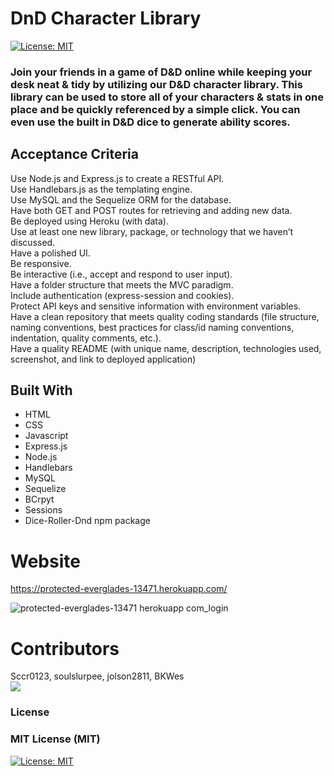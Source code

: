 # DnD Character Library

[![License: MIT](https://img.shields.io/badge/License-MIT-blue.svg)](https://opensource.org/licenses/MIT)

### Join your friends in a game of D&D online while keeping your desk neat & tidy by utilizing our D&D character library. This library can be used to store all of your characters & stats in one place and be quickly referenced by a simple click. You can even use the built in D&D dice to generate ability scores.

## Acceptance Criteria

Use Node.js and Express.js to create a RESTful API.  
Use Handlebars.js as the templating engine.  
Use MySQL and the Sequelize ORM for the database.  
Have both GET and POST routes for retrieving and adding new data.  
Be deployed using Heroku (with data).  
Use at least one new library, package, or technology that we haven’t discussed.  
Have a polished UI.  
Be responsive.  
Be interactive (i.e., accept and respond to user input).  
Have a folder structure that meets the MVC paradigm.  
Include authentication (express-session and cookies).  
Protect API keys and sensitive information with environment variables.  
Have a clean repository that meets quality coding standards (file structure, naming conventions, best practices for class/id naming conventions, indentation, quality comments, etc.).  
Have a quality README (with unique name, description, technologies used, screenshot, and link to deployed application)

## Built With

- HTML
- CSS
- Javascript
- Express.js
- Node.js
- Handlebars
- MySQL
- Sequelize
- BCrpyt
- Sessions
- Dice-Roller-Dnd npm package

# Website

https://protected-everglades-13471.herokuapp.com/

![protected-everglades-13471 herokuapp com_login](https://user-images.githubusercontent.com/96886608/169708575-550b13a7-df2b-4fb5-843a-3e83a1b66b07.png)

# Contributors

Sccr0123, soulslurpee, jolson2811, BKWes  
 <a href="https://github.com/jolson2811/project-2/graphs/contributors">
<img src="https://contrib.rocks/image?repo=jolson2811/project-2" />
</a>

### License

### MIT License (MIT)

[![License: MIT](https://img.shields.io/badge/License-MIT-blue.svg)](https://opensource.org/licenses/MIT)
